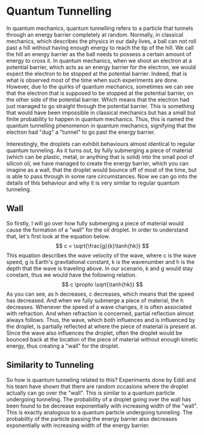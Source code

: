 # Quantum Tunnelling
In quantum mechanics, quantum tunnelling refers to a particle that tunnels through an energy barrier completely at 
random. Normally, in classical mechanics, which describes the physics in our daily lives, a ball can not roll past a
hill without having enough energy to reach the tip of the hill. We call the hill an energy barrier as the ball needs to 
possess a certain amount of energy to cross it. In quantum mechanics, when we shoot an electron at a potential barrier, 
which acts as an energy barrier for the electron, we would expect the electron to be stopped at the potential barrier. 
Indeed, that is what is observed most of the time when such experiments are done. However, due to the quirks of quantum
mechanics, sometimes we can see that the electron that is supposed to be stopped at the potential barrier, on the other
side of the potential barrier. Which means that the electron had just managed to go straight through the potential 
barrier. This is something that would have been impossible in classical mechanics but has a small but finite probability 
to happen in quantum mechanics. Thus, this is named the quantum tunnelling phenomenon in quantum mechanics, signifying 
that the electron had "dug" a "tunnel" to go past the energy barrier.

Interestingly, the droplets can exhibit behaviours almost identical to regular quantum tunneling. As it turns out, by 
fully submerging a piece of material (which can be plastic, metal, or anything that is solid) into the small pool of 
silicon oil, we have managed to create the energy barrier, which you can imagine as a wall, that the droplet would 
bounce off of most of the time, but is able to pass through in some rare circumstances. Now we can go into the details 
of this behaviour and why it is very similar to regular quantum tunneling.

## Wall
So firstly, I will go over how fully submerging a piece of material would cause the formation of a "wall" for the oil 
droplet. In order to understand that, let's first look at the equation below. 
$$ c = \sqrt{\frac{g}{k}\tanh{hk}} $$
This equation describes the wave velocity of the wave, where c is the wave speed, g is Earth's gravitational constant, k
is the wavenumber and h is the depth that the wave is traveling above. In our scenario, k and g would stay constant, 
thus we would have the following relation.
$$ c \propto \sqrt{\tanh{hk}} $$
As you can see, as h decreases, c decreases, which means that the speed has decreased. And when we fully submerge a 
piece of material, the h decreases. Whenever the speed of a wave changes, it is often associated with refraction. And 
when refraction is concerned, partial reflection almost always follows. Thus, the wave, which both influences and is 
influenced by the droplet, is partially reflected at where the piece of material is present at. Since the wave also 
influences the droplet, often the droplet would be bounced back at the location of the piece of material without enough 
kinetic energy, thus creating a "wall" for the droplet.

## Similarity to Tunneling
So how is quantum tunneling related to this? Experiments done by Eddi and his team have shown that there are random
occasions where the droplet actually can go over the "wall". This is similar to a quantum particle undergoing tunneling.
The probability of a droplet going over the wall has been found to be decrease exponentially with increasing width of 
the "wall". This is exactly analogous to a quantum particle undergoing tunneling. The probability of the particle
passing the energy barrier also decreases exponentially with increasing width of the energy barrier.